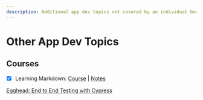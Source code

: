 ```yaml
---
description: Additional app dev topics not covered by an individual book.
---
```


# Other App Dev Topics

## Courses

* [x] Learning Markdown: [Course](https://www.linkedin.com/learning/learning-markdown)​ \| [Notes](https://mkresources.gitbook.io/misc/course-notes-learning-markdown)​

 ​[Egghead: End to End Testing with Cypress](https://egghead.io/courses/end-to-end-testing-with-cypress)​

